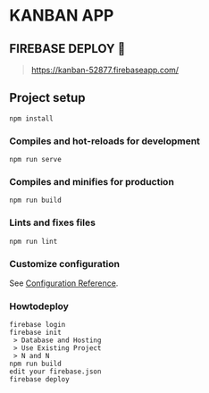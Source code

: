 # KANBAN APP

## FIREBASE DEPLOY 🚀
> https://kanban-52877.firebaseapp.com/

## Project setup
```
npm install
```

### Compiles and hot-reloads for development
```
npm run serve
```

### Compiles and minifies for production
```
npm run build
```

### Lints and fixes files
```
npm run lint
```

### Customize configuration
See [Configuration Reference](https://cli.vuejs.org/config/).

### Howtodeploy
```
firebase login
firebase init
 > Database and Hosting
 > Use Existing Project
 > N and N
npm run build
edit your firebase.json
firebase deploy
```